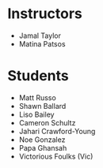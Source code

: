 # Instructors

- Jamal Taylor
- Matina Patsos

# Students

- Matt Russo
- Shawn Ballard
- Liso Bailey
- Cameron Schultz
- Jahari Crawford-Young
- Noe Gonzalez
- Papa Ghansah
- Victorious Foulks (Vic)
